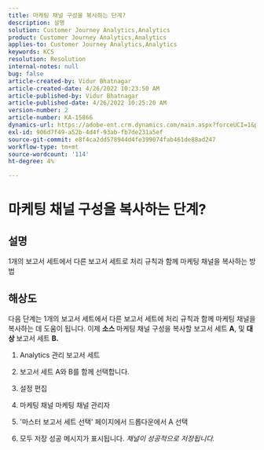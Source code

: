 ```yaml
---
title: 마케팅 채널 구성을 복사하는 단계?
description: 설명
solution: Customer Journey Analytics,Analytics
product: Customer Journey Analytics,Analytics
applies-to: Customer Journey Analytics,Analytics
keywords: KCS
resolution: Resolution
internal-notes: null
bug: false
article-created-by: Vidur Bhatnagar
article-created-date: 4/26/2022 10:23:50 AM
article-published-by: Vidur Bhatnagar
article-published-date: 4/26/2022 10:25:20 AM
version-number: 2
article-number: KA-15866
dynamics-url: https://adobe-ent.crm.dynamics.com/main.aspx?forceUCI=1&pagetype=entityrecord&etn=knowledgearticle&id=00f23cf1-4ac5-ec11-a7b6-0022480a1004
exl-id: 906d7f49-a52b-4d4f-93ab-fb7de231a5ef
source-git-commit: e8f4ca2dd578944d4fe399074fab461de88ad247
workflow-type: tm+mt
source-wordcount: '114'
ht-degree: 4%

---
```


# 마케팅 채널 구성을 복사하는 단계?

## 설명


1개의 보고서 세트에서 다른 보고서 세트로 처리 규칙과 함께 마케팅 채널을 복사하는 방법


## 해상도


다음 단계는 1개의 보고서 세트에서 다른 보고서 세트에 처리 규칙과 함께 마케팅 채널을 복사하는 데 도움이 됩니다. 이제 <b>소스 </b>마케팅 채널 구성을 복사할 보고서 세트 <b>A</b>, 및 <b>대상 </b>보고서 세트 <b>B.</b>

1. Analytics 관리 보고서 세트

2. 보고서 세트 A와 B를 함께 선택합니다.

3. 설정 편집

4. 마케팅 채널 마케팅 채널 관리자

5. &#39;마스터 보고서 세트 선택&#39; 페이지에서 드롭다운에서 A 선택

6. 모두 저장 성공 메시지가 표시됩니다. *채널이 성공적으로 저장됩니다.*

